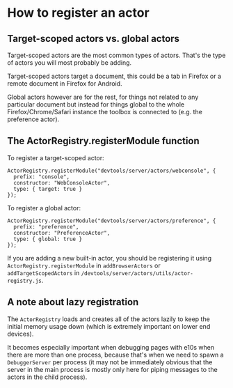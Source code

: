 # How to register an actor

## Target-scoped actors vs. global actors

Target-scoped actors are the most common types of actors. That's the type of actors you will most probably be adding.

Target-scoped actors target a document, this could be a tab in Firefox or a remote document in Firefox for Android.

Global actors however are for the rest, for things not related to any particular document but instead for things global to the whole Firefox/Chrome/Safari instance the toolbox is connected to (e.g. the preference actor).

## The ActorRegistry.registerModule function

To register a target-scoped actor:

```
ActorRegistry.registerModule("devtools/server/actors/webconsole", {
  prefix: "console",
  constructor: "WebConsoleActor",
  type: { target: true }
});
```

To register a global actor:

```
ActorRegistry.registerModule("devtools/server/actors/preference", {
  prefix: "preference",
  constructor: "PreferenceActor",
  type: { global: true }
});
```

If you are adding a new built-in actor, you should be registering it using `ActorRegistry.registerModule` in `addBrowserActors` or `addTargetScopedActors` in `/devtools/server/actors/utils/actor-registry.js`.

## A note about lazy registration

The `ActorRegistry` loads and creates all of the actors lazily to keep the initial memory usage down (which is extremely important on lower end devices).

It becomes especially important when debugging pages with e10s when there are more than one process, because that's when we need to spawn a `DebuggerServer` per process (it may not be immediately obvious that the server in the main process is mostly only here for piping messages to the actors in the child process).
